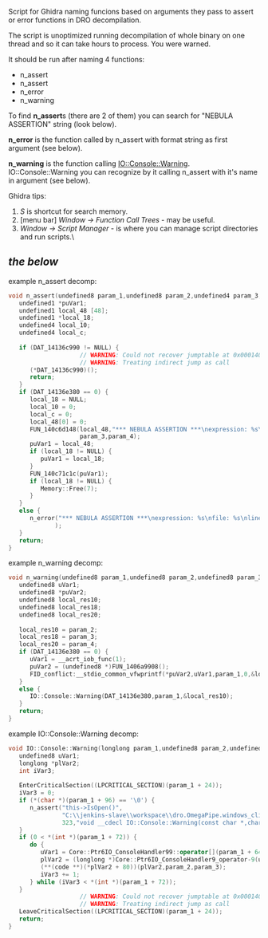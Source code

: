 Script for Ghidra naming funcions based on arguments they pass to assert or error functions in DRO decompilation.

The script is unoptimized running decompilation of whole binary on one thread and so it can take hours to process. You were warned.

It should be run after naming 4 functions:
* n_assert
* n_assert
* n_error
* n_warning

To find **n_assert**s (there are 2 of them) you can search for "NEBULA ASSERTION" string (look below).

**n_error** is the function called by n_assert with format string as first argument (see below).

**n_warning** is the function calling [IO::Console::Warning](https://github.com/gscept/nebula-trifid/blob/e7c0a0acb05eedad9ed37a72c1bdf2d658511b42/code/foundation/io/console.cc#L310). IO::Console::Warning you can recognize by it calling n_assert with it's name in argument (see below).


Ghidra tips:
1. *S* is shortcut for search memory.
2. [menu bar] *Window -> Function Call Trees* - may be useful.
3. *Window -> Script Manager* - is where you can manage script directories and run scripts.\


## *the below*
example n_assert decomp:
```cpp
void n_assert(undefined8 param_1,undefined8 param_2,undefined4 param_3,undefined8 param_4) {
   undefined1 *puVar1;
   undefined1 local_48 [48];
   undefined1 *local_18;
   undefined4 local_10;
   undefined4 local_c;
   
   if (DAT_14136c990 != NULL) {
                    // WARNING: Could not recover jumptable at 0x000140c6b53c. Too many branches
                    // WARNING: Treating indirect jump as call
      (*DAT_14136c990)();
      return;
   }
   if (DAT_14136e380 == 0) {
      local_18 = NULL;
      local_10 = 0;
      local_c = 0;
      local_48[0] = 0;
      FUN_140c6d148(local_48,"*** NEBULA ASSERTION ***\nexpression: %s\nfile: %s\nline: %d\nfunc: %s\n",param_1,param_2,
                    param_3,param_4);
      puVar1 = local_48;
      if (local_18 != NULL) {
         puVar1 = local_18;
      }
      FUN_140c71c1c(puVar1);
      if (local_18 != NULL) {
         Memory::Free(7);
      }
   }
   else {
      n_error("*** NEBULA ASSERTION ***\nexpression: %s\nfile: %s\nline: %d\nfunc: %s\n",param_1,param_2,param_3,param_4
             );
   }
   return;
}
```


example n_warning decomp:
```cpp
void n_warning(undefined8 param_1,undefined8 param_2,undefined8 param_3,undefined8 param_4) {
   undefined8 uVar1;
   undefined8 *puVar2;
   undefined8 local_res10;
   undefined8 local_res18;
   undefined8 local_res20;
   
   local_res10 = param_2;
   local_res18 = param_3;
   local_res20 = param_4;
   if (DAT_14136e380 == 0) {
      uVar1 = __acrt_iob_func(1);
      puVar2 = (undefined8 *)FUN_1406a9908();
      FID_conflict:__stdio_common_vfwprintf(*puVar2,uVar1,param_1,0,&local_res10);
   }
   else {
      IO::Console::Warning(DAT_14136e380,param_1,&local_res10);
   }
   return;
}

```
example IO::Console::Warning decomp:
```cpp
void IO::Console::Warning(longlong param_1,undefined8 param_2,undefined8 param_3) {
   undefined8 uVar1;
   longlong *plVar2;
   int iVar3;
   
   EnterCriticalSection((LPCRITICAL_SECTION)(param_1 + 24));
   iVar3 = 0;
   if (*(char *)(param_1 + 96) == '\0') {
      n_assert("this->IsOpen()",
               "C:\\jenkins-slave\\workspace\\dro.OmegaPipe.windows_client\\nebula3\\code\\foundation\\io\\console.cc",
               323,"void __cdecl IO::Console::Warning(const char *,char *)");
   }
   if (0 < *(int *)(param_1 + 72)) {
      do {
         uVar1 = Core::Ptr6IO_ConsoleHandler99::operator[](param_1 + 64,iVar3);
         plVar2 = (longlong *)Core::Ptr6IO_ConsoleHandler9_operator-9(uVar1);
         (**(code **)(*plVar2 + 80))(plVar2,param_2,param_3);
         iVar3 += 1;
      } while (iVar3 < *(int *)(param_1 + 72));
   }
                    // WARNING: Could not recover jumptable at 0x000140ca1972. Too many branches
                    // WARNING: Treating indirect jump as call
   LeaveCriticalSection((LPCRITICAL_SECTION)(param_1 + 24));
   return;
}

```

